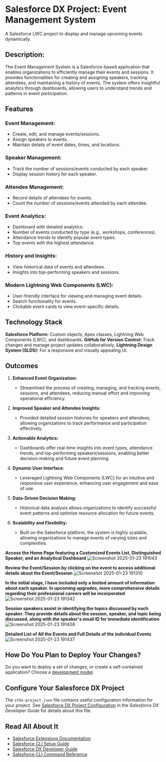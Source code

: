 # Salesforce DX Project: Event Management System
A Salesforce LWC project to display and manage upcoming events dynamically.

## Description:
The Event Management System is a Salesforce-based application that enables organizations to efficiently manage their events and sessions. It provides functionalities for creating and assigning speakers, tracking attendees, and maintaining a history of events. The system offers insightful analytics through dashboards, allowing users to understand trends and patterns in event participation.

## Features
### Event Management:
  * Create, edit, and manage events/sessions.
  * Assign speakers to events.
  * Maintain details of event dates, times, and locations.

### Speaker Management:
  * Track the number of sessions/events conducted by each speaker.
  * Display session history for each speaker.

### Attendee Management:
  * Record details of attendees for events.
  * Count the number of sessions/events attended by each attendee.

### Event Analytics:
  * Dashboard with detailed analytics:
  * Number of events conducted by type (e.g., workshops, conferences).
  * Attendance trends to identify popular event types.
  * Top events with the highest attendance.

### History and Insights:
  * View historical data of events and attendees.
  * Insights into top-performing speakers and sessions.

### Modern Lightning Web Components (LWC):
  * User-friendly interface for viewing and managing event details.
  * Search functionality for events.
  * Clickable event cards to view event-specific details.

## Technology Stack
  **Salesforce Platform:** Custom objects, Apex classes, Lightning Web Components (LWC), and dashboards.
  **GitHub for Version Control:** Track changes and manage project updates collaboratively.
  **Lightning Design System (SLDS):** For a responsive and visually appealing UI.

## Outcomes
1. **Enhanced Event Organization:**  
   - Streamlined the process of creating, managing, and tracking events, sessions, and attendees, reducing manual effort and improving operational efficiency.  

2. **Improved Speaker and Attendee Insights:**  
   - Provided detailed session histories for speakers and attendees, allowing organizations to track performance and participation effectively.  

3. **Actionable Analytics:**  
   - Dashboards offer real-time insights into event types, attendance trends, and top-performing speakers/sessions, enabling better decision-making and future event planning.  

4. **Dynamic User Interface:**  
   - Leveraged Lightning Web Components (LWC) for an intuitive and responsive user experience, enhancing user engagement and ease of use.  

5. **Data-Driven Decision Making:**  
   - Historical data analysis allows organizations to identify successful event patterns and optimize resource allocation for future events.  

6. **Scalability and Flexibility:**  
   - Built on the Salesforce platform, the system is highly scalable, allowing organizations to manage events of varying sizes and complexities.
  
   

**Access the Home Page featuring a Customized Events List, Distinguished Speaker, and an Analytical Dashboard**
![Screenshot 2025-01-23 191043](https://github.com/user-attachments/assets/29cf2545-ff75-496a-835c-baffc65469d4)

**Review the Event/Session by clicking on the event to access additional details about the Event/Session**
![Screenshot 2025-01-23 191310](https://github.com/user-attachments/assets/7cdeae78-1670-4aba-bb8e-2238e8f3cdde)

**In the initial stage, I have included only a limited amount of information about each speaker. In upcoming upgrades, more comprehensive details regarding their professional careers will be incorporated**
![Screenshot 2025-01-23 191342](https://github.com/user-attachments/assets/4a34c189-ae2c-4ddf-8430-e91df110fc05)

**Session speakers assist in identifying the topics discussed by each speaker. They provide details about the session, speaker, and topic being discussed, along with the speaker's email ID for immediate identification**
![Screenshot 2025-01-23 191408](https://github.com/user-attachments/assets/614c64dc-1509-445b-9990-7894f7c95c9e)

**Detailed List of All the Events and Full Details of the individual Events**
![Screenshot 2025-01-23 191437](https://github.com/user-attachments/assets/1d7505b7-f7bd-4a31-af52-7a8e8048cab1)


## How Do You Plan to Deploy Your Changes?

Do you want to deploy a set of changes, or create a self-contained application? Choose a [development model](https://developer.salesforce.com/tools/vscode/en/user-guide/development-models).

## Configure Your Salesforce DX Project

The `sfdx-project.json` file contains useful configuration information for your project. See [Salesforce DX Project Configuration](https://developer.salesforce.com/docs/atlas.en-us.sfdx_dev.meta/sfdx_dev/sfdx_dev_ws_config.htm) in the _Salesforce DX Developer Guide_ for details about this file.

## Read All About It

- [Salesforce Extensions Documentation](https://developer.salesforce.com/tools/vscode/)
- [Salesforce CLI Setup Guide](https://developer.salesforce.com/docs/atlas.en-us.sfdx_setup.meta/sfdx_setup/sfdx_setup_intro.htm)
- [Salesforce DX Developer Guide](https://developer.salesforce.com/docs/atlas.en-us.sfdx_dev.meta/sfdx_dev/sfdx_dev_intro.htm)
- [Salesforce CLI Command Reference](https://developer.salesforce.com/docs/atlas.en-us.sfdx_cli_reference.meta/sfdx_cli_reference/cli_reference.htm)
